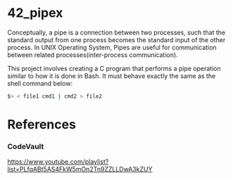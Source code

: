 # 42_pipex

Conceptually, a pipe is a connection between two processes, such that the standard output from one process becomes the standard input of the other process. In UNIX Operating System, Pipes are useful for communication between related processes(inter-process communication).

This project involves creating a C program that performs a pipe operation similar to how it is done in Bash.
It must behave exactly the same as the shell command below:

``` sh
$> < file1 cmd1 | cmd2 > file2
```

# References
### CodeVault
https://www.youtube.com/playlist?list=PLfqABt5AS4FkW5mOn2Tn9ZZLLDwA3kZUY
